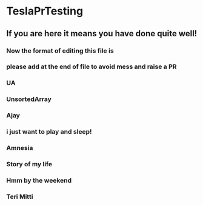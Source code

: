 # TeslaPrTesting

## If you are here it means you have done quite well!

### Now the format of editing this file is

### please add at the end of file to avoid mess and raise a PR

### UA


### UnsortedArray
### Ajay

### i just want to play and sleep!

### Amnesia
### Story of my life
### Hmm by the weekend

### Teri Mitti

